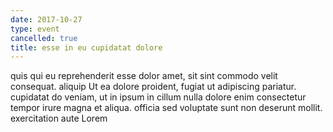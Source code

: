 ```yaml
---
date: 2017-10-27
type: event
cancelled: true
title: esse in eu cupidatat dolore
---
```

quis qui eu reprehenderit esse dolor amet, sit sint commodo velit consequat. aliquip Ut ea dolore proident, fugiat ut adipiscing pariatur. cupidatat do veniam, ut in ipsum in cillum nulla dolore enim consectetur tempor irure magna et aliqua. officia sed voluptate sunt non deserunt mollit. exercitation aute Lorem